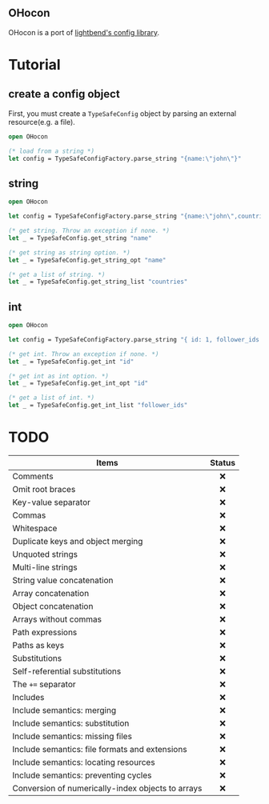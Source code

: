 OHocon
------

OHocon is a port of [lightbend's config library](https://github.com/lightbend/config).

# Tutorial

## create a config object

First, you must create a `TypeSafeConfig` object by parsing an external resource(e.g. a file).

```ocaml
open OHocon

(* load from a string *)
let config = TypeSafeConfigFactory.parse_string "{name:\"john\"}"
```

## string

```ocaml
open OHocon

let config = TypeSafeConfigFactory.parse_string "{name:\"john\",countries:[\"jp\", \"us\"]}"

(* get string. Throw an exception if none. *)
let _ = TypeSafeConfig.get_string "name"

(* get string as string option. *)
let _ = TypeSafeConfig.get_string_opt "name"

(* get a list of string. *)
let _ = TypeSafeConfig.get_string_list "countries"
```

## int

```ocaml
open OHocon

let config = TypeSafeConfigFactory.parse_string "{ id: 1, follower_ids: [2,3,4] }"

(* get int. Throw an exception if none. *)
let _ = TypeSafeConfig.get_int "id"

(* get int as int option. *)
let _ = TypeSafeConfig.get_int_opt "id"

(* get a list of int. *)
let _ = TypeSafeConfig.get_int_list "follower_ids"
```

# TODO

Items                                              | Status
---------------------------------------------------| :-----:
Comments                                           | :x:
Omit root braces                                   | :x:
Key-value separator                                | :x:
Commas                                             | :x:
Whitespace                                         | :x:
Duplicate keys and object merging                  | :x:
Unquoted strings                                   | :x:
Multi-line strings                                 | :x:
String value concatenation                         | :x:
Array concatenation                                | :x:
Object concatenation                               | :x:
Arrays without commas                              | :x:
Path expressions                                   | :x:
Paths as keys                                      | :x:
Substitutions                                      | :x:
Self-referential substitutions                     | :x:
The `+=` separator                                 | :x:
Includes                                           | :x:
Include semantics: merging                         | :x:
Include semantics: substitution                    | :x:
Include semantics: missing files                   | :x:
Include semantics: file formats and extensions     | :x:
Include semantics: locating resources              | :x:
Include semantics: preventing cycles               | :x:
Conversion of numerically-index objects to arrays  | :x:

